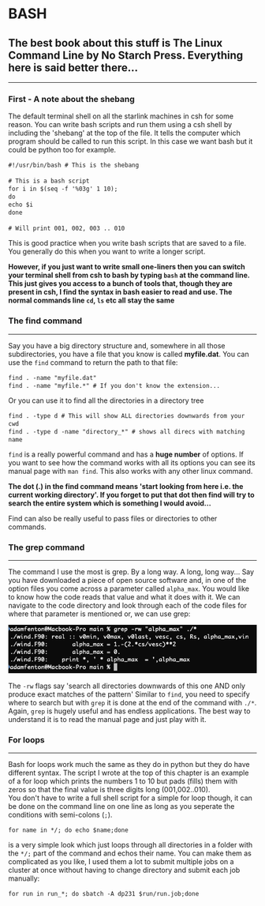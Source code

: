# BASH
## The best book about this stuff is The Linux Command Line by No Starch Press. Everything here is said better there...
---
### First - A note about the shebang
The default terminal shell on all the starlink machines in csh for some reason. You can
write bash scripts and run them using a csh shell by including the 'shebang' at the top of the
file. It tells the computer which program should be called to run this script. In this case we want bash but it could be python too for example.
```
#!/usr/bin/bash # This is the shebang

# This is a bash script
for i in $(seq -f '%03g' 1 10);
do
echo $i
done

# Will print 001, 002, 003 .. 010
```
This is good practice when you write bash scripts that are saved to a file. You generally do
this when you want to write a longer script.

**However, if you just want to write small one-liners then you can switch your terminal shell
from csh to bash by typing `bash` at the command line. This just gives you access to a bunch of tools that,
though they are present in csh, I find the syntax in bash easier to read and use. The normal commands
line `cd`, `ls` etc all stay the same**

### The find command
---
Say you have a big directory structure and, somewhere in all those subdirectories, you have a file that you know
is called **myfile.dat**.
You can use the `find` command to return the path to that file:

```
find . -name "myfile.dat"
find . -name "myfile.*" # If you don't know the extension...
```

Or you can use it to find all the directories in a directory tree
```
find . -type d # This will show ALL directories downwards from your cwd
find . -type d -name "directory_*" # shows all direcs with matching name
```

`find` is a really powerful command and has a **huge number** of options. If
you want to see how the command works with all its options you can see its manual
page with `man find`. This also works with any other linux command.

**The dot (.) in the find command means 'start looking from here i.e. the current working directory'.
 If you forget to put that dot then find will try to search the entire system which is something I would avoid...**

Find can also be really useful to pass files or directories to other commands.

### The grep command
---
The command I use the most is grep. By a long way. A long, long way...
Say you have downloaded a piece of open source software and, in one of the
option files you come across a parameter called `alpha_max`. You would like to
know how the code reads that value and what it does with it.
We can navigate to the code directory and look through each of the code files for where
that parameter is mentioned or, we can use grep:

![](../examples/images/grep_example.png)

The `-rw` flags say 'search all directories downwards of this one AND only produce exact matches of the pattern' Similar to `find`, you need to specify where to search but with `grep` it is done at the end of the command with `./*`. Again, `grep` is hugely useful and has endless applications. The best way to understand it is to read the manual page and just play with it.

### For loops
---
Bash for loops work much the same as they do in python but they do have different syntax. The script I wrote at the top of this chapter is an example of a for loop which prints the numbers 1 to 10 but pads (fills) them with zeros so that the final value is three digits long (001,002..010).
<br>
You don't have to write a full shell script for a simple for loop though, it can be done on the command line on one line as long as you seperate the conditions with semi-colons (`;`).
```
for name in */; do echo $name;done

```
is a very simple look which just loops through all directories in a folder with the `*/;` part of the command and echos their name.
You can make them as complicated as you like, I used them a lot to submit multiple jobs on a cluster at once without having to change directory and submit each job manually:
```
for run in run_*; do sbatch -A dp231 $run/run.job;done
```
